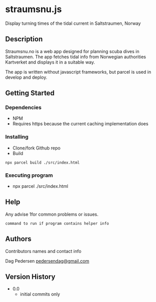 # straumsnu.js
Display turning times of the tidal current in Saltstraumen, Norway

## Description

Straumsnu.no is a web app designed for planning scuba dives in Saltstraumen. 
The app fetches tidal info from Norwegian authorities Kartverket and displays it in a suitable way. 

The app is written without javascript frameworks, but parcel is used in develop and deploy. 

## Getting Started

### Dependencies

*  NPM
*  Requires https because the current caching implementation does

### Installing

* Clone/fork Github repo
* Build
``` 
npx parcel build ./src/index.html

```

### Executing program

* npx parcel ./src/index.html


## Help

Any advise 1for common problems or issues.
```
command to run if program contains helper info
```

## Authors

Contributors names and contact info

Dag Pedersen pedersendag@gmail.com

## Version History

* 0.0
    * initial commits only
